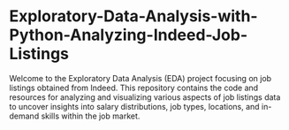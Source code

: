 # Exploratory-Data-Analysis-with-Python-Analyzing-Indeed-Job-Listings

Welcome to the Exploratory Data Analysis (EDA) project focusing on job listings obtained from Indeed. This repository contains the code and resources for analyzing and visualizing various aspects of job listings data to uncover insights into salary distributions, job types, locations, and in-demand skills within the job market.
